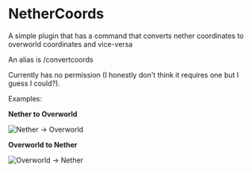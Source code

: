 # NetherCoords
A simple plugin that has a command that converts nether coordinates to overworld coordinates and vice-versa

An alias is /convertcoords

Currently has no permission (I honestly don't think it requires one but I guess I could?).

Examples:

**Nether to Overworld**

![Nether -> Overworld](https://i.imgur.com/v2gFk8W.png)

**Overworld to Nether**

![Overworld -> Nether](https://i.imgur.com/7h8xjMd.png)
